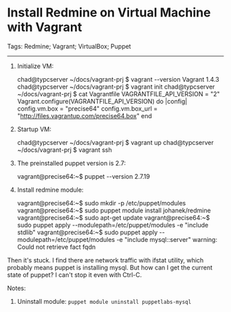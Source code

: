 # Install Redmine on Virtual Machine with Vagrant
Tags: Redmine; Vagrant; VirtualBox; Puppet

------

1. Initialize VM:

    chad@typcserver ~/docs/vagrant-prj $ vagrant --version
    Vagrant 1.4.3
    chad@typcserver ~/docs/vagrant-prj $ vagrant init
    chad@typcserver ~/docs/vagrant-prj $ cat Vagrantfile
    VAGRANTFILE_API_VERSION = "2"
    Vagrant.configure(VAGRANTFILE_API_VERSION) do |config|
      config.vm.box = "precise64"
      config.vm.box_url = "http://files.vagrantup.com/precise64.box"
    end

1. Startup VM:

    chad@typcserver ~/docs/vagrant-prj $ vagrant up
    chad@typcserver ~/docs/vagrant-prj $ vagrant ssh

1. The preinstalled puppet version is 2.7:

    vagrant@precise64:~$ puppet --version
    2.7.19

1. Install redmine module:

    vagrant@precise64:~$ sudo mkdir -p /etc/puppet/modules
    vagrant@precise64:~$ sudo puppet module install johanek/redmine
    vagrant@precise64:~$ sudo apt-get update
    vagrant@precise64:~$ sudo puppet apply --modulepath=/etc/puppet/modules -e "include stdlib"
    vagrant@precise64:~$ sudo puppet apply --modulepath=/etc/puppet/modules -e "include mysql::server"
    warning: Could not retrieve fact fqdn

Then it's stuck. I find there are network traffic with ifstat utility, which probably means puppet is installing mysql. But how can I get the current state of puppet? I can't stop it even with Ctrl-C.

Notes:

1. Uninstall module: `puppet module uninstall puppetlabs-mysql`
